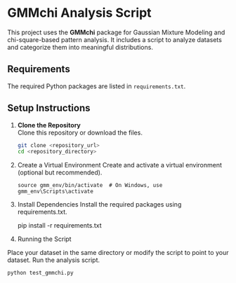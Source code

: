 # GMMchi Analysis Script

This project uses the **GMMchi** package for Gaussian Mixture Modeling and chi-square-based pattern analysis. It includes a script to analyze datasets and categorize them into meaningful distributions.

## Requirements

The required Python packages are listed in `requirements.txt`. 

## Setup Instructions

1. **Clone the Repository**  
   Clone this repository or download the files.

   ```bash
   git clone <repository_url>
   cd <repository_directory>

2. Create a Virtual Environment
Create and activate a virtual environment (optional but recommended).

    ```python3 -m venv gmm_env
    source gmm_env/bin/activate  # On Windows, use gmm_env\Scripts\activate

3. Install Dependencies
Install the required packages using requirements.txt.

    pip install -r requirements.txt

4. Running the Script

Place your dataset in the same directory or modify the script to point to your dataset.
Run the analysis script.

    python test_gmmchi.py
    
